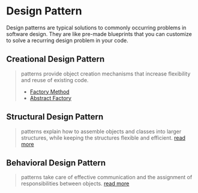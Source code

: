 # Design Pattern

Design patterns are typical solutions to commonly occurring problems in software design. They are like pre-made
blueprints that you can customize to solve a recurring design problem in your code.

## Creational Design Pattern

> patterns provide object creation mechanisms that increase flexibility and reuse of existing code. 
>  - [Factory Method](Creational/FactoryMethod/README.md)
>  - [Abstract Factory](Creational/AbstractFactory/README.md)

## Structural Design Pattern

> patterns explain how to assemble objects and classes into larger structures, while keeping the structures flexible and efficient. [read more](Structural/README.md)

## Behavioral Design Pattern

> patterns take care of effective communication and the assignment of responsibilities between objects. [read more](Behavioral/README.md)

